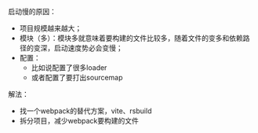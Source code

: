 启动慢的原因：
- 项目规模越来越大；
- 模块（多）：模块多就意味着要构建的文件比较多，随着文件的变多和依赖路径的变深，启动速度势必会变慢；
- 配置：
	- 比如说配置了很多loader
	- 或者配置了要打出sourcemap

解法：
- 找一个webpack的替代方案，vite、rsbuild
- 拆分项目，减少webpack要构建的文件